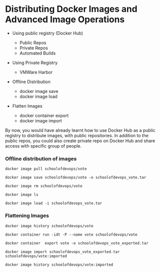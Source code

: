 
# Distributing Docker Images and Advanced Image Operations

  * Using public registry (Docker Hub)
    * Public Repos
    * Private Repos
    * Automated Builds

  * Using Private Registry
    * VMWare Harbor

  * Offline Distribution
    * docker image save
    * docker image load  

  * Flatten Images
    * docker container export
    * docker image import



By now, you would  have already  learnt how to use  Docker Hub as a public registry to distribute images, with public repositories. In addition to the public repos, you could also create private repo on Docker Hub and share access with specific group of people.




### Offline distribution of images

```
docker image pull schoolofdevops/vote

docker image save schoolofdevops/vote -o schoolofdevops_vote.tar

docker image rm schoolofdevops/vote

docker image ls

docker image load -i schoolofdevops_vote.tar

```


### Flattening Images

```
docker image history schoolofdevops/vote

docker container run -idt -P --name vote schoolofdevops/vote

docker container  export vote -o schoolofdevops_vote_exported.tar

docker image import schoolofdevops_vote_exported.tar schoolofdevops/vote:imported

docker image history schoolofdevops/vote:imported


```
